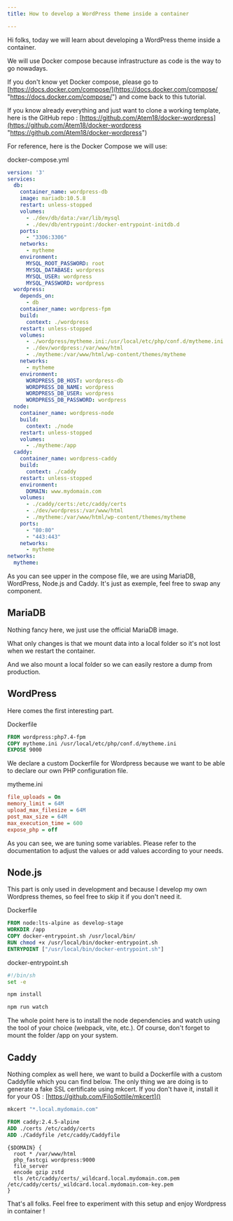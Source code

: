 ```yaml
---
title: How to develop a WordPress theme inside a container

---
```

Hi folks, today we will learn about developing a WordPress theme inside a container.

We will use Docker compose because infrastructure as code is the way to go nowadays.

If you don't know yet Docker compose, please go to [https://docs.docker.com/compose/](https://docs.docker.com/compose/ "https://docs.docker.com/compose/") and come back to this tutorial.

If you know already everything and just want to clone a working template, here is the GitHub repo : [https://github.com/Atem18/docker-wordpress](https://github.com/Atem18/docker-wordpress "https://github.com/Atem18/docker-wordpress")

For reference, here is the Docker Compose we will use:

docker-compose.yml

```yaml
version: '3'
services:
  db:
    container_name: wordpress-db
    image: mariadb:10.5.8
    restart: unless-stopped
    volumes:
      - ./dev/db/data:/var/lib/mysql
      - ./dev/db/entrypoint:/docker-entrypoint-initdb.d
    ports:
      - "3306:3306"
    networks:
      - mytheme
    environment:
      MYSQL_ROOT_PASSWORD: root
      MYSQL_DATABASE: wordpress
      MYSQL_USER: wordpress
      MYSQL_PASSWORD: wordpress
  wordpress:
    depends_on:
      - db
    container_name: wordpress-fpm
    build:
      context: ./wordpress
    restart: unless-stopped
    volumes:
      - ./wordpress/mytheme.ini:/usr/local/etc/php/conf.d/mytheme.ini
      - ./dev/wordpress:/var/www/html
      - ./mytheme:/var/www/html/wp-content/themes/mytheme
    networks:
      - mytheme
    environment:
      WORDPRESS_DB_HOST: wordpress-db
      WORDPRESS_DB_NAME: wordpress
      WORDPRESS_DB_USER: wordpress
      WORDPRESS_DB_PASSWORD: wordpress
  node:
    container_name: wordpress-node
    build:
      context: ./node
    restart: unless-stopped
    volumes:
      - ./mytheme:/app
  caddy:
    container_name: wordpress-caddy
    build:
      context: ./caddy
    restart: unless-stopped
    environment:
      DOMAIN: www.mydomain.com
    volumes:
      - ./caddy/certs:/etc/caddy/certs
      - ./dev/wordpress:/var/www/html
      - ./mytheme:/var/www/html/wp-content/themes/mytheme
    ports:
      - "80:80"
      - "443:443"
    networks:
      - mytheme
networks:
  mytheme:
```

As you can see upper in the compose file, we are using MariaDB, WordPress, Node.js and Caddy.
It's just as exemple, feel free to swap any component.

## MariaDB

Nothing fancy here, we just use the official MariaDB image.

What only changes is that we mount data into a local folder so it's not lost when we restart the container.

And we also mount a local folder so we can easily restore a dump from production.

## WordPress

Here comes the first interesting part.

Dockerfile

```dockerfile
FROM wordpress:php7.4-fpm
COPY mytheme.ini /usr/local/etc/php/conf.d/mytheme.ini
EXPOSE 9000
```

We declare a custom Dockerfile for Wordpress because we want to be able to declare our own PHP configuration file.

mytheme.ini

```ini
file_uploads = On
memory_limit = 64M
upload_max_filesize = 64M
post_max_size = 64M
max_execution_time = 600
expose_php = off
```

As you can see, we are tuning some variables. Please refer to the documentation to adjust the values or add values according to your needs.

## Node.js

This part is only used in development and because I develop my own Wordpress themes, so feel free to skip it if you don't need it.

Dockerfile

```dockerfile
FROM node:lts-alpine as develop-stage
WORKDIR /app
COPY docker-entrypoint.sh /usr/local/bin/
RUN chmod +x /usr/local/bin/docker-entrypoint.sh
ENTRYPOINT ["/usr/local/bin/docker-entrypoint.sh"]
```

docker-entrypoint.sh

```sh
#!/bin/sh
set -e

npm install

npm run watch
```

The whole point here is to install the node dependencies and watch using the tool of your choice (webpack, vite, etc.). Of course, don't forget to mount the folder /app on your system.

## Caddy

Nothing complex as well here, we want to build a Dockerfile with a custom Caddyfile which you can find below.
The only thing we are doing is to generate a fake SSL certificate using mkcert. If you don't have it, install it for your OS : [https://github.com/FiloSottile/mkcert]()

```bash
mkcert "*.local.mydomain.com"
```

```dockerfile
FROM caddy:2.4.5-alpine
ADD ./certs /etc/caddy/certs
ADD ./Caddyfile /etc/caddy/Caddyfile
```

```caddyfile
{$DOMAIN} {
  root * /var/www/html
  php_fastcgi wordpress:9000
  file_server
  encode gzip zstd
  tls /etc/caddy/certs/_wildcard.local.mydomain.com.pem /etc/caddy/certs/_wildcard.local.mydomain.com-key.pem
}
```

That's all folks. Feel free to experiment with this setup and enjoy Wordpress in container !